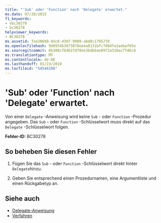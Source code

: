 ```yaml
---
title: "'Sub' oder 'Function' nach 'Delegate' erwartet."
ms.date: 07/20/2015
f1_keywords:
- vbc30278
- bc30278
helpviewer_keywords:
- BC30278
ms.assetid: fee206b9-8dc0-436f-9909-abd8c17957f8
ms.openlocfilehash: 9d0554b3073078ee4a8131bfc7d94fa1eebaf65e
ms.sourcegitcommit: 6b308cf6d627d78ee36dbbae8972a310ac7fd6c8
ms.translationtype: MT
ms.contentlocale: de-DE
ms.lasthandoff: 01/23/2019
ms.locfileid: "54544288"
---
```

# <a name="sub-or-function-expected-after-delegate"></a>'Sub' oder 'Function' nach 'Delegate' erwartet.
Von einer `Delegate` -Anweisung wird keine `Sub` - oder `Function` -Prozedur angegeben. Das `Sub` - oder `Function` -Schlüsselwort muss direkt auf das `Delegate` -Schlüsselwort folgen.  
  
 **Fehler-ID:** BC30278  
  
## <a name="to-correct-this-error"></a>So beheben Sie diesen Fehler  
  
1.  Fügen Sie das `Sub` - oder `Function` -Schlüsselwort direkt hinter `Delegate`hinzu.  
  
2.  Geben Sie entsprechend einen Prozedurnamen, eine Argumentliste und einen Rückgabetyp an.  
  
## <a name="see-also"></a>Siehe auch
- [Delegate-Anweisung](../../visual-basic/language-reference/statements/delegate-statement.md)
- [Verfahren](../../visual-basic/programming-guide/language-features/procedures/index.md)
